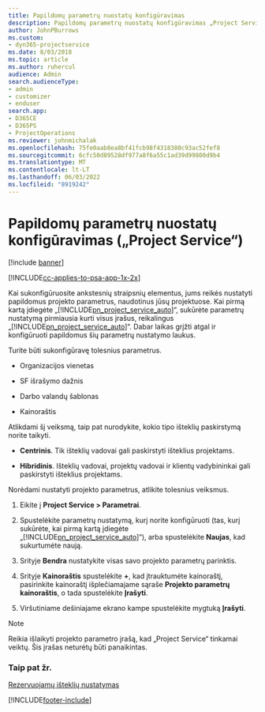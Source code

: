 ```yaml
---
title: Papildomų parametrų nuostatų konfigūravimas
description: Papildomų parametrų nuostatų konfigūravimas „Project Service“
author: JohnPBurrows
ms.custom:
- dyn365-projectservice
ms.date: 8/03/2018
ms.topic: article
ms.author: ruhercul
audience: Admin
search.audienceType:
- admin
- customizer
- enduser
search.app:
- D365CE
- D365PS
- ProjectOperations
ms.reviewer: johnmichalak
ms.openlocfilehash: 75fe0aab8ea8bf41fcb98f4318380c93ac52fef8
ms.sourcegitcommit: 6cfc50d89528df977a8f6a55c1ad39d99800d9b4
ms.translationtype: MT
ms.contentlocale: lt-LT
ms.lasthandoff: 06/03/2022
ms.locfileid: "8919242"
---
```

# <a name="configure-additional-parameter-settings-project-service"></a>Papildomų parametrų nuostatų konfigūravimas („Project Service“)

[!include [banner](../includes/psa-now-project-operations.md)]

[!INCLUDE[cc-applies-to-psa-app-1x-2x](../includes/cc-applies-to-psa-app-1x-2x.md)]

Kai sukonfigūruosite ankstesnių straipsnių elementus, jums reikės nustatyti papildomus projekto parametrus, naudotinus jūsų projektuose. Kai pirmą kartą įdiegėte „[!INCLUDE[pn_project_service_auto](../includes/pn-project-service-auto.md)]“, sukūrėte parametrų nustatymą pirmiausia kurti visus įrašus, reikalingus „[!INCLUDE[pn_project_service_auto](../includes/pn-project-service-auto.md)]“. Dabar laikas grįžti atgal ir konfigūruoti papildomus šių parametrų nustatymo laukus.  
  
 Turite būti sukonfigūravę tolesnius parametrus.  
  
-   Organizacijos vienetas  
  
-   SF išrašymo dažnis  
  
-   Darbo valandų šablonas  
  
-   Kainoraštis  
 
Atlikdami šį veiksmą, taip pat nurodykite, kokio tipo išteklių paskirstymą norite taikyti.  
  
- **Centrinis**. Tik išteklių vadovai gali paskirstyti išteklius projektams.  
  
- **Hibridinis**. Išteklių vadovai, projektų vadovai ir klientų vadybininkai gali paskirstyti išteklius projektams.  
  
 
Norėdami nustatyti projekto parametrus, atlikite tolesnius veiksmus.  
  
1. Eikite į **Project Service > Parametrai**.  
  
2. Spustelėkite parametrų nustatymą, kurį norite konfigūruoti (tas, kurį sukūrėte, kai pirmą kartą įdiegėte „[!INCLUDE[pn_project_service_auto](../includes/pn-project-service-auto.md)]“), arba spustelėkite **Naujas**, kad sukurtumėte naują.  
  
3. Srityje **Bendra** nustatykite visas savo projekto parametrų parinktis.  
  
4. Srityje **Kainoraštis** spustelėkite **+**, kad įtrauktumėte kainoraštį, pasirinkite kainoraštį išplečiamajame sąraše **Projekto parametrų kainoraštis**, o tada spustelėkite **Įrašyti**.  
  
5. Viršutiniame dešiniajame ekrano kampe spustelėkite mygtuką **Įrašyti**.  

> [!NOTE]
> Reikia išlaikyti projekto parametro įrašą, kad „Project Service“ tinkamai veiktų. Šis įrašas neturėtų būti panaikintas.

### <a name="see-also"></a>Taip pat žr.  
 [Rezervuojamų išteklių nustatymas](../psa/set-up-resources.md)


[!INCLUDE[footer-include](../includes/footer-banner.md)]
